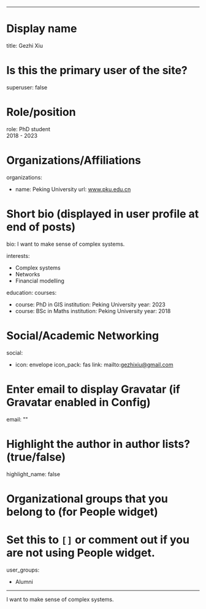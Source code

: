 
---
# Display name
title: Gezhi Xiu

# Is this the primary user of the site?
superuser: false

# Role/position
role: PhD student<br>2018 - 2023</br>

# Organizations/Affiliations
organizations:
- name: Peking University
  url: www.pku.edu.cn

# Short bio (displayed in user profile at end of posts)
bio: I want to make sense of complex systems.

interests:
  - Complex systems
  - Networks
  - Financial modelling


education:
  courses:
  - course: PhD in GIS
    institution: Peking University
    year: 2023
  - course: BSc in Maths
    institution: Peking University
    year: 2018


# Social/Academic Networking
social:
  - icon: envelope
    icon_pack: fas
    link: mailto:gezhixiu@gmail.com



# Enter email to display Gravatar (if Gravatar enabled in Config)
email: ""

# Highlight the author in author lists? (true/false)
highlight_name: false

# Organizational groups that you belong to (for People widget)
#   Set this to `[]` or comment out if you are not using People widget.
user_groups:
- Alumni
---
I want to make sense of complex systems.